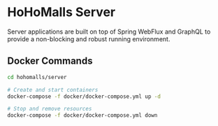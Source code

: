 # HoHoMalls Server

Server applications are built on top of Spring WebFlux and GraphQL to provide a non-blocking and robust running
environment.

## Docker Commands

````bash
cd hohomalls/server

# Create and start containers
docker-compose -f docker/docker-compose.yml up -d

# Stop and remove resources
docker-compose -f docker/docker-compose.yml down
````
